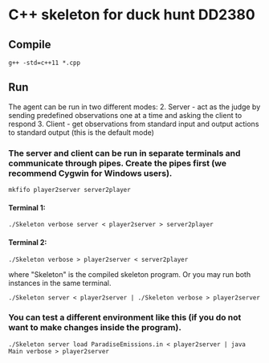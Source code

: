# C++ skeleton for duck hunt DD2380

## Compile
`g++ -std=c++11 *.cpp`

## Run
The agent can be run in two different modes:
2. Server - act as the judge by sending predefined observations one at a time and asking the client to respond 
3. Client - get observations from standard input and output actions to standard output (this is the default mode)

### The server and client can be run in separate terminals and communicate through pipes. Create the pipes first (we recommend Cygwin for Windows users).
`mkfifo player2server server2player`

#### Terminal 1:
`./Skeleton verbose server < player2server > server2player`

#### Terminal 2:
```./Skeleton verbose > player2server < server2player```

where "Skeleton" is the compiled skeleton program. Or you may run both instances in the same terminal.

```./Skeleton server < player2server | ./Skeleton verbose > player2server```

### You can test a different environment like this (if you do not want to make changes inside the program).
`./Skeleton server load ParadiseEmissions.in < player2server | java Main verbose > player2server`
